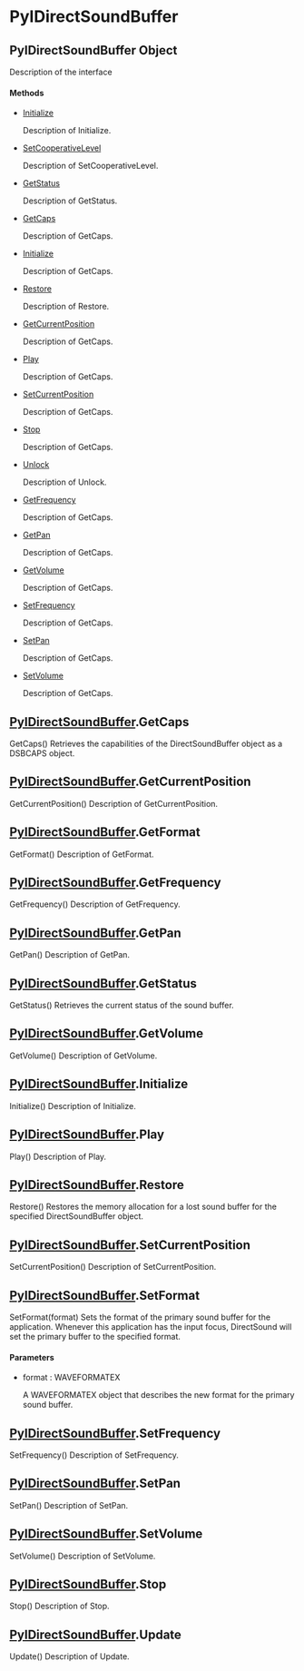 # PyIDirectSoundBuffer

## PyIDirectSoundBuffer Object



Description of the interface

#### Methods


  - [Initialize](PyIDirectSoundBuffer.md#pyidirectsoundbufferinitialize)

    Description of Initialize\.&nbsp;

  - [SetCooperativeLevel](PyIDirectSoundBuffer.md#pyidirectsoundbuffersetcooperativelevel)

    Description of SetCooperativeLevel\.&nbsp;

  - [GetStatus](PyIDirectSoundBuffer.md#pyidirectsoundbuffergetstatus)

    Description of GetStatus\.&nbsp;

  - [GetCaps](PyIDirectSoundBuffer.md#pyidirectsoundbuffergetcaps)

    Description of GetCaps\.&nbsp;

  - [Initialize](PyIDirectSoundBuffer.md#pyidirectsoundbufferinitialize)

    Description of GetCaps\.&nbsp;

  - [Restore](PyIDirectSoundBuffer.md#pyidirectsoundbufferrestore)

    Description of Restore\.&nbsp;

  - [GetCurrentPosition](PyIDirectSoundBuffer.md#pyidirectsoundbuffergetcurrentposition)

    Description of GetCaps\.&nbsp;

  - [Play](PyIDirectSoundBuffer.md#pyidirectsoundbufferplay)

    Description of GetCaps\.&nbsp;

  - [SetCurrentPosition](PyIDirectSoundBuffer.md#pyidirectsoundbuffersetcurrentposition)

    Description of GetCaps\.&nbsp;

  - [Stop](PyIDirectSoundBuffer.md#pyidirectsoundbufferstop)

    Description of GetCaps\.&nbsp;

  - [Unlock](PyIDirectSoundBuffer.md#pyidirectsoundbufferunlock)

    Description of Unlock\.&nbsp;

  - [GetFrequency](PyIDirectSoundBuffer.md#pyidirectsoundbuffergetfrequency)

    Description of GetCaps\.&nbsp;

  - [GetPan](PyIDirectSoundBuffer.md#pyidirectsoundbuffergetpan)

    Description of GetCaps\.&nbsp;

  - [GetVolume](PyIDirectSoundBuffer.md#pyidirectsoundbuffergetvolume)

    Description of GetCaps\.&nbsp;

  - [SetFrequency](PyIDirectSoundBuffer.md#pyidirectsoundbuffersetfrequency)

    Description of GetCaps\.&nbsp;

  - [SetPan](PyIDirectSoundBuffer.md#pyidirectsoundbuffersetpan)

    Description of GetCaps\.&nbsp;

  - [SetVolume](PyIDirectSoundBuffer.md#pyidirectsoundbuffersetvolume)

    Description of GetCaps\.&nbsp;

## [PyIDirectSoundBuffer](#pyidirectsoundbuffer)\.GetCaps

GetCaps\(\)
Retrieves the capabilities of the DirectSoundBuffer object as a DSBCAPS object\.

## [PyIDirectSoundBuffer](#pyidirectsoundbuffer)\.GetCurrentPosition

GetCurrentPosition\(\)
Description of GetCurrentPosition\.

## [PyIDirectSoundBuffer](#pyidirectsoundbuffer)\.GetFormat

GetFormat\(\)
Description of GetFormat\.

## [PyIDirectSoundBuffer](#pyidirectsoundbuffer)\.GetFrequency

GetFrequency\(\)
Description of GetFrequency\.

## [PyIDirectSoundBuffer](#pyidirectsoundbuffer)\.GetPan

GetPan\(\)
Description of GetPan\.

## [PyIDirectSoundBuffer](#pyidirectsoundbuffer)\.GetStatus

GetStatus\(\)
Retrieves the current status of the sound buffer\.

## [PyIDirectSoundBuffer](#pyidirectsoundbuffer)\.GetVolume

GetVolume\(\)
Description of GetVolume\.

## [PyIDirectSoundBuffer](#pyidirectsoundbuffer)\.Initialize

Initialize\(\)
Description of Initialize\.

## [PyIDirectSoundBuffer](#pyidirectsoundbuffer)\.Play

Play\(\)
Description of Play\.

## [PyIDirectSoundBuffer](#pyidirectsoundbuffer)\.Restore

Restore\(\)
Restores the memory allocation for a lost sound buffer for the specified DirectSoundBuffer object\.

## [PyIDirectSoundBuffer](#pyidirectsoundbuffer)\.SetCurrentPosition

SetCurrentPosition\(\)
Description of SetCurrentPosition\.

## [PyIDirectSoundBuffer](#pyidirectsoundbuffer)\.SetFormat

SetFormat\(format\)
Sets the format of the primary sound buffer for the application\. Whenever this application has the input focus, DirectSound will set the primary buffer to the specified format\.

#### Parameters


  - format : WAVEFORMATEX

    A WAVEFORMATEX object that describes the new format for the primary sound buffer\.

## [PyIDirectSoundBuffer](#pyidirectsoundbuffer)\.SetFrequency

SetFrequency\(\)
Description of SetFrequency\.

## [PyIDirectSoundBuffer](#pyidirectsoundbuffer)\.SetPan

SetPan\(\)
Description of SetPan\.

## [PyIDirectSoundBuffer](#pyidirectsoundbuffer)\.SetVolume

SetVolume\(\)
Description of SetVolume\.

## [PyIDirectSoundBuffer](#pyidirectsoundbuffer)\.Stop

Stop\(\)
Description of Stop\.

## [PyIDirectSoundBuffer](#pyidirectsoundbuffer)\.Update

Update\(\)
Description of Update\.